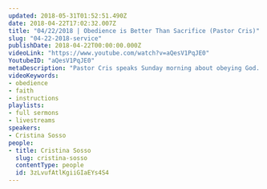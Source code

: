 ```yaml
---
updated: 2018-05-31T01:52:51.490Z
date: 2018-04-22T17:02:32.007Z
title: "04/22/2018 | Obedience is Better Than Sacrifice (Pastor Cris)"
slug: "04-22-2018-service"
publishDate: 2018-04-22T00:00:00.000Z
videoLink: "https://www.youtube.com/watch?v=aQesV1PqJE0"
YoutubeID: "aQesV1PqJE0"
metaDescription: "Pastor Cris speaks Sunday morning about obeying God. As it says in I Samuel 15:22, \"Does the LORD delight in burnt offerings and sacrifices as much as in obeying the LORD? To obey is better than sacrifice, and to heed is better than the fat of rams...\""
videoKeywords:
- obedience
- faith
- instructions
playlists:
- full sermons
- livestreams
speakers:
- Cristina Sosso
people:
- title: Cristina Sosso
  slug: cristina-sosso
  contentType: people
  id: 3zLvufAtlKgiiGIaEYs4S4
---
```

